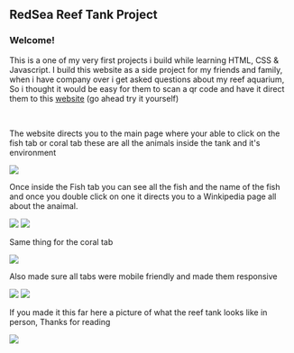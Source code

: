 <h2> RedSea Reef Tank Project </h2>

<h3> Welcome! </h3>
<p> This is a one of my very first projects i build while learning HTML, CSS & Javascript. I build this website as a side project for my friends and family, when i have company over i get asked questions about my reef aquarium, 
  So i thought it would be easy for them to scan a qr code and have it direct them to this <a alt="Click Me" targer="_blank" titile="Click Me" href="https://pedro-zarate.github.io/Redsea-project.github.io/">website</a> (go ahead try it yourself)</p>

<br/>

  <p> The website directs you to the main page where your able to click on the fish tab or coral tab these are all the animals inside the tank and it's environment  </p>
  <img src="https://i.imgur.com/HTXHwwI.png"> 

  <p> Once inside the Fish tab you can see all the fish and the name of the fish and once you double click on one it directs you to a Winkipedia page all about the anaimal.</p>
  <img src="https://i.imgur.com/et1iFUj.png">
  <img src="https://i.imgur.com/bSvWEuT.png">

  <p> Same thing for the coral tab </p>
  <img src="https://i.imgur.com/sbOkXec.png" > 

  <p> Also made sure all tabs were mobile friendly and made them responsive </p>
  <img src="https://i.imgur.com/iz9Z0Mt.png" > 
  <img src="https://i.imgur.com/nfqZQC6.png"> 

  <p> If you made it this far here a picture of what the reef tank looks like in person, Thanks for reading </p>
  <img src="https://i.imgur.com/KFL5EZ4.jpeg" > 
